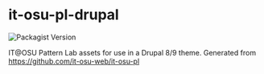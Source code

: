 # it-osu-pl-drupal

![Packagist Version](https://img.shields.io/packagist/v/it-osu-web/it-osu-pl-drupal)

IT@OSU Pattern Lab assets for use in a Drupal 8/9 theme.
Generated from https://github.com/it-osu-web/it-osu-pl